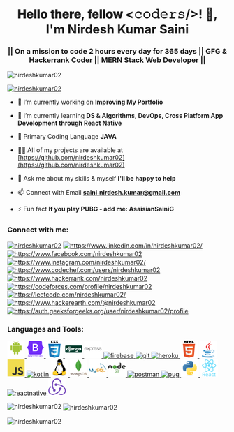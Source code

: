 <h1 align="center">𝐇𝐞𝐥𝐥𝐨 𝐭𝐡𝐞𝐫𝐞, 𝐟𝐞𝐥𝐥𝐨𝐰 <𝚌𝚘𝚍𝚎𝚛𝚜/>! 👋, I'm Nirdesh Kumar Saini</h1>
<h3 align="center">|| On a mission to code 2 hours every day for 365 days || GFG & Hackerrank Coder || MERN Stack Web Developer ||</h3>

<p align="left"> <img src="https://komarev.com/ghpvc/?username=nirdeshkumar02&label=Profile%20views&color=0e75b6&style=flat" alt="nirdeshkumar02" /> </p>

<p align="left"> <a href="https://twitter.com/nirdeshkumar02" target="blank"><img src="https://img.shields.io/twitter/follow/nirdeshkumar02?logo=twitter&style=for-the-badge" alt="nirdeshkumar02" /></a> </p>

- 🔭 I’m currently working on **Improving My Portfolio**

- 🌱 I’m currently learning **DS & Algorithms, DevOps, Cross Platform App Development through React Native**

- 👯 Primary Coding Language **JAVA**

- 👨‍💻 All of my projects are available at [https://github.com/nirdeshkumar02](https://github.com/nirdeshkumar02)

- 💬 Ask me about my skills & myself **I'll be happy to help**

- 📫 Connect with Email **saini.nirdesh.kumar@gmail.com**

- ⚡ Fun fact **If you play PUBG - add me: AsaisianSainiG**

<h3 align="left">Connect with me:</h3>
<p align="left">
<a href="https://twitter.com/nirdeshkumar02" target="blank"><img align="center" src="https://cdn.jsdelivr.net/npm/simple-icons@3.0.1/icons/twitter.svg" alt="nirdeshkumar02" height="30" width="40" /></a>
<a href="https://linkedin.com/in/https://www.linkedin.com/in/nirdeshkumar02/" target="blank"><img align="center" src="https://cdn.jsdelivr.net/npm/simple-icons@3.0.1/icons/linkedin.svg" alt="https://www.linkedin.com/in/nirdeshkumar02/" height="30" width="40" /></a>
<a href="https://fb.com/https://www.facebook.com/nirdeshkumar02" target="blank"><img align="center" src="https://cdn.jsdelivr.net/npm/simple-icons@3.0.1/icons/facebook.svg" alt="https://www.facebook.com/nirdeshkumar02" height="30" width="40" /></a>
<a href="https://instagram.com/https://www.instagram.com/nirdeshkumar02/" target="blank"><img align="center" src="https://cdn.jsdelivr.net/npm/simple-icons@3.0.1/icons/instagram.svg" alt="https://www.instagram.com/nirdeshkumar02/" height="30" width="40" /></a>
<a href="https://www.codechef.com/users/https://www.codechef.com/users/nirdeshkumar02" target="blank"><img align="center" src="https://cdn.jsdelivr.net/npm/simple-icons@3.1.0/icons/codechef.svg" alt="https://www.codechef.com/users/nirdeshkumar02" height="30" width="40" /></a>
<a href="https://www.hackerrank.com/https://www.hackerrank.com/nirdeshkumar02" target="blank"><img align="center" src="https://cdn.jsdelivr.net/npm/simple-icons@3.0.1/icons/hackerrank.svg" alt="https://www.hackerrank.com/nirdeshkumar02" height="30" width="40" /></a>
<a href="https://codeforces.com/profile/https://codeforces.com/profile/nirdeshkumar02" target="blank"><img align="center" src="https://cdn.jsdelivr.net/npm/simple-icons@3.0.1/icons/codeforces.svg" alt="https://codeforces.com/profile/nirdeshkumar02" height="30" width="40" /></a>
<a href="https://www.leetcode.com/https://leetcode.com/nirdeshkumar02/" target="blank"><img align="center" src="https://cdn.jsdelivr.net/npm/simple-icons@3.0.1/icons/leetcode.svg" alt="https://leetcode.com/nirdeshkumar02/" height="30" width="40" /></a>
<a href="https://www.hackerearth.com/https://www.hackerearth.com/@nirdeshkumar02" target="blank"><img align="center" src="https://cdn.jsdelivr.net/npm/simple-icons@3.0.1/icons/hackerearth.svg" alt="https://www.hackerearth.com/@nirdeshkumar02" height="30" width="40" /></a>
<a href="https://auth.geeksforgeeks.org/user/https://auth.geeksforgeeks.org/user/nirdeshkumar02/profile" target="blank"><img align="center" src="https://cdn.jsdelivr.net/npm/simple-icons@3.0.1/icons/geeksforgeeks.svg" alt="https://auth.geeksforgeeks.org/user/nirdeshkumar02/profile" height="30" width="40" /></a>
</p>

<h3 align="left">Languages and Tools:</h3>
<p align="left"> <a href="https://developer.android.com" target="_blank"> <img src="https://raw.githubusercontent.com/devicons/devicon/master/icons/android/android-original-wordmark.svg" alt="android" width="40" height="40"/> </a> <a href="https://getbootstrap.com" target="_blank"> <img src="https://raw.githubusercontent.com/devicons/devicon/master/icons/bootstrap/bootstrap-plain-wordmark.svg" alt="bootstrap" width="40" height="40"/> </a> <a href="https://www.w3schools.com/css/" target="_blank"> <img src="https://raw.githubusercontent.com/devicons/devicon/master/icons/css3/css3-original-wordmark.svg" alt="css3" width="40" height="40"/> </a> <a href="https://www.djangoproject.com/" target="_blank"> <img src="https://raw.githubusercontent.com/devicons/devicon/master/icons/django/django-original.svg" alt="django" width="40" height="40"/> </a> <a href="https://expressjs.com" target="_blank"> <img src="https://raw.githubusercontent.com/devicons/devicon/master/icons/express/express-original-wordmark.svg" alt="express" width="40" height="40"/> </a> <a href="https://firebase.google.com/" target="_blank"> <img src="https://www.vectorlogo.zone/logos/firebase/firebase-icon.svg" alt="firebase" width="40" height="40"/> </a> <a href="https://git-scm.com/" target="_blank"> <img src="https://www.vectorlogo.zone/logos/git-scm/git-scm-icon.svg" alt="git" width="40" height="40"/> </a> <a href="https://heroku.com" target="_blank"> <img src="https://www.vectorlogo.zone/logos/heroku/heroku-icon.svg" alt="heroku" width="40" height="40"/> </a> <a href="https://www.w3.org/html/" target="_blank"> <img src="https://raw.githubusercontent.com/devicons/devicon/master/icons/html5/html5-original-wordmark.svg" alt="html5" width="40" height="40"/> </a> <a href="https://www.java.com" target="_blank"> <img src="https://raw.githubusercontent.com/devicons/devicon/master/icons/java/java-original.svg" alt="java" width="40" height="40"/> </a> <a href="https://developer.mozilla.org/en-US/docs/Web/JavaScript" target="_blank"> <img src="https://raw.githubusercontent.com/devicons/devicon/master/icons/javascript/javascript-original.svg" alt="javascript" width="40" height="40"/> </a> <a href="https://kotlinlang.org" target="_blank"> <img src="https://www.vectorlogo.zone/logos/kotlinlang/kotlinlang-icon.svg" alt="kotlin" width="40" height="40"/> </a> <a href="https://www.linux.org/" target="_blank"> <img src="https://raw.githubusercontent.com/devicons/devicon/master/icons/linux/linux-original.svg" alt="linux" width="40" height="40"/> </a> <a href="https://www.mongodb.com/" target="_blank"> <img src="https://raw.githubusercontent.com/devicons/devicon/master/icons/mongodb/mongodb-original-wordmark.svg" alt="mongodb" width="40" height="40"/> </a> <a href="https://www.mysql.com/" target="_blank"> <img src="https://raw.githubusercontent.com/devicons/devicon/master/icons/mysql/mysql-original-wordmark.svg" alt="mysql" width="40" height="40"/> </a> <a href="https://nodejs.org" target="_blank"> <img src="https://raw.githubusercontent.com/devicons/devicon/master/icons/nodejs/nodejs-original-wordmark.svg" alt="nodejs" width="40" height="40"/> </a> <a href="https://postman.com" target="_blank"> <img src="https://www.vectorlogo.zone/logos/getpostman/getpostman-icon.svg" alt="postman" width="40" height="40"/> </a> <a href="https://pugjs.org" target="_blank"> <img src="https://cdn.worldvectorlogo.com/logos/pug.svg" alt="pug" width="40" height="40"/> </a> <a href="https://www.python.org" target="_blank"> <img src="https://raw.githubusercontent.com/devicons/devicon/master/icons/python/python-original.svg" alt="python" width="40" height="40"/> </a> <a href="https://reactjs.org/" target="_blank"> <img src="https://raw.githubusercontent.com/devicons/devicon/master/icons/react/react-original-wordmark.svg" alt="react" width="40" height="40"/> </a> <a href="https://reactnative.dev/" target="_blank"> <img src="https://reactnative.dev/img/header_logo.svg" alt="reactnative" width="40" height="40"/> </a> <a href="https://redux.js.org" target="_blank"> <img src="https://raw.githubusercontent.com/devicons/devicon/master/icons/redux/redux-original.svg" alt="redux" width="40" height="40"/> </a> </p>

<p><img align="left" src="https://github-readme-stats.vercel.app/api/top-langs?username=nirdeshkumar02&show_icons=true&locale=en&layout=compact" alt="nirdeshkumar02" /></p>

<p>&nbsp;<img align="center" src="https://github-readme-stats.vercel.app/api?username=nirdeshkumar02&show_icons=true&locale=en" alt="nirdeshkumar02" /></p>

<p><img align="center" src="https://github-readme-streak-stats.herokuapp.com/?user=nirdeshkumar02&" alt="nirdeshkumar02" /></p>

